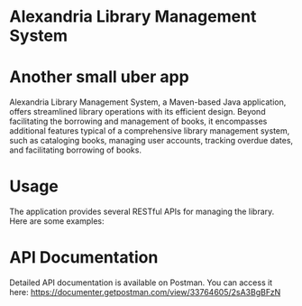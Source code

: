 # Alexandria Library Management System
# Another small uber app
Alexandria Library Management System, a Maven-based Java application, offers streamlined library operations with its efficient design. Beyond facilitating the borrowing and management of books, it encompasses additional features typical of a comprehensive library management system, such as cataloging books, managing user accounts, tracking overdue dates, and facilitating borrowing of books.

# Usage
The application provides several RESTful APIs for managing the library. Here are some examples:

# API Documentation
Detailed API documentation is available on Postman. You can access it here: https://documenter.getpostman.com/view/33764605/2sA3BgBFzN
